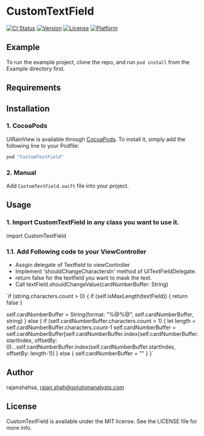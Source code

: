 # CustomTextField

[![CI Status](http://img.shields.io/travis/rajanshahsa/CustomTextField.svg?style=flat)](https://travis-ci.org/rajanshahsa/CustomTextField)
[![Version](https://img.shields.io/cocoapods/v/CustomTextField.svg?style=flat)](http://cocoapods.org/pods/CustomTextField)
[![License](https://img.shields.io/cocoapods/l/CustomTextField.svg?style=flat)](http://cocoapods.org/pods/CustomTextField)
[![Platform](https://img.shields.io/cocoapods/p/CustomTextField.svg?style=flat)](http://cocoapods.org/pods/CustomTextField)

## Example

To run the example project, clone the repo, and run `pod install` from the Example directory first.

## Requirements

## Installation

### 1. CocoaPods

UIRainView is available through [CocoaPods](http://cocoapods.org). To install
it, simply add the following line to your Podfile:

```ruby
pod "CustomTextField"
```

### 2. Manual

Add `CustomTextField.swift` file into your project.

## Usage

### 1. Import CustomTextField in any class you want to use it.

import CustomTextField

### 1.1. Add Following code to your ViewController

- Assgin delegate of Textfield to viewController
- Implement 'shouldChangeCharactersIn' method of UITextFieldDelegate.
- return false for the textfield you want to mask the text.
- Call textField.shouldChangeValue(cardNumberBuffer: String)

`if (string.characters.count > 0)
{
if (self.isMaxLength(textField)) {
return false
}

self.cardNumberBuffer = String(format: "%@%@", self.cardNumberBuffer, string)
}
else
{
if (self.cardNumberBuffer.characters.count > 1)
{
let length = self.cardNumberBuffer.characters.count-1
self.cardNumberBuffer = self.cardNumberBuffer[self.cardNumberBuffer.index(self.cardNumberBuffer.startIndex, offsetBy: 0)...self.cardNumberBuffer.index(self.cardNumberBuffer.startIndex, offsetBy: length-1)]
}
else
{
self.cardNumberBuffer = ""
}
}`


<!--CustomTextField is available through [CocoaPods](http://cocoapods.org). To install-->
<!--it, simply add the following line to your Podfile:-->
<!---->
<!--```ruby-->
<!--pod "CustomTextField"-->
<!--```-->

## Author

rajanshahsa, rajan.shah@solutionanalysts.com

## License

CustomTextField is available under the MIT license. See the LICENSE file for more info.
